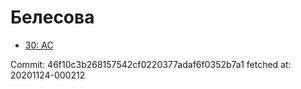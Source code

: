 # Белесова
- [30: AC](30.md)

Commit: 46f10c3b268157542cf0220377adaf6f0352b7a1
 fetched at: 20201124-000212
